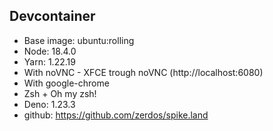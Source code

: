 ## Devcontainer

- Base image: ubuntu:rolling
- Node: 18.4.0
- Yarn: 1.22.19
- With noVNC - XFCE trough noVNC (http://localhost:6080)
- With google-chrome
- Zsh + Oh my zsh!
- Deno: 1.23.3
- github: https://github.com/zerdos/spike.land

